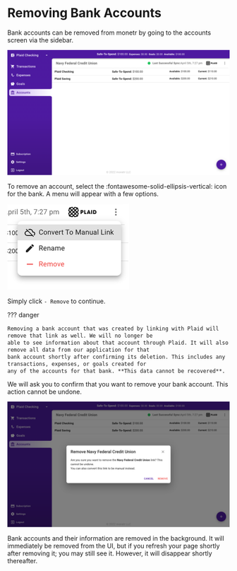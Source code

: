 # Removing Bank Accounts

Bank accounts can be removed from monetr by going to the accounts screen via the sidebar.

![monetr Accounts](assets/monetr_accounts.png)

To remove an account, select the :fontawesome-solid-ellipsis-vertical: icon for the bank. A menu will appear with a few
options.

![monetr Account's Menu](assets/monetr_account_menu.png)

Simply click `- Remove` to continue.

??? danger

    Removing a bank account that was created by linking with Plaid will remove that link as well. We will no longer be
    able to see information about that account through Plaid. It will also remove all data from our application for that
    bank account shortly after confirming its deletion. This includes any transactions, expenses, or goals created for
    any of the accounts for that bank. **This data cannot be recovered**.

We will ask you to confirm that you want to remove your bank account. This action cannot be undone.

![monetr Account Removal Confirm](assets/monetr_remove_confirm.png)

Bank accounts and their information are removed in the background. It will immediately be removed from the UI, but if
you refresh your page shortly after removing it; you may still see it. However, it will disappear shortly thereafter.

